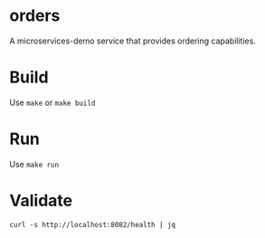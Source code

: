 # orders
A microservices-demo service that provides ordering capabilities.

# Build
Use `make` or `make build`

# Run
Use `make run`

# Validate
`curl -s http://localhost:8082/health | jq`


